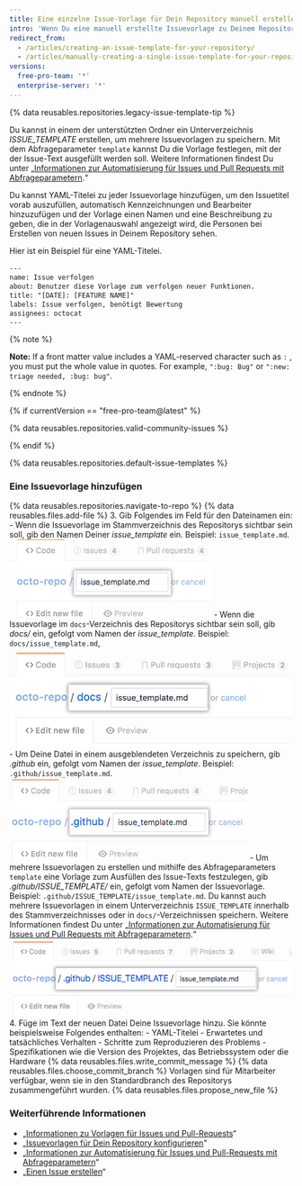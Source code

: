 ```yaml
---
title: Eine einzelne Issue-Vorlage für Dein Repository manuell erstellen
intro: 'Wenn Du eine manuell erstellte Issuevorlage zu Deinem Repository hinzufügst, sehen Projektmitarbeiter automatisch den Inhalt der Vorlage im Text des Issues.'
redirect_from:
  - /articles/creating-an-issue-template-for-your-repository/
  - /articles/manually-creating-a-single-issue-template-for-your-repository
versions:
  free-pro-team: '*'
  enterprise-server: '*'
---
```


{% data reusables.repositories.legacy-issue-template-tip %}

Du kannst in einem der unterstützten Ordner ein Unterverzeichnis *ISSUE_TEMPLATE* erstellen, um mehrere Issuevorlagen zu speichern. Mit dem Abfrageparameter `template` kannst Du die Vorlage festlegen, mit der der Issue-Text ausgefüllt werden soll. Weitere Informationen findest Du unter „[Informationen zur Automatisierung für Issues und Pull Requests mit Abfrageparametern](/articles/about-automation-for-issues-and-pull-requests-with-query-parameters).“

Du kannst YAML-Titelei zu jeder Issuevorlage hinzufügen, um den Issuetitel vorab auszufüllen, automatisch Kennzeichnungen und Bearbeiter hinzuzufügen und der Vorlage einen Namen und eine Beschreibung zu geben, die in der Vorlagenauswahl angezeigt wird, die Personen bei Erstellen von neuen Issues in Deinem Repository sehen.

Hier ist ein Beispiel für eine YAML-Titelei.

```
---
name: Issue verfolgen
about: Benutzer diese Vorlage zum verfolgen neuer Funktionen.
title: "[DATE]: [FEATURE NAME]"
labels: Issue verfolgen, benötigt Bewertung
assignees: octocat
---
```
{% note %}

**Note:** If a front matter value includes a YAML-reserved character such as `:` , you must put the whole value in quotes. For example, `":bug: Bug"` or `":new: triage needed, :bug: bug"`.

{% endnote %}

{% if currentVersion == "free-pro-team@latest" %}

{% data reusables.repositories.valid-community-issues %}

{% endif %}

{% data reusables.repositories.default-issue-templates %}

### Eine Issuevorlage hinzufügen

{% data reusables.repositories.navigate-to-repo %}
{% data reusables.files.add-file %}
3. Gib Folgendes im Feld für den Dateinamen ein:
    -  Wenn die Issuevorlage im Stammverzeichnis des Repositorys sichtbar sein soll, gib den Namen Deiner *issue_template* ein. Beispiel: `issue_template.md`. ![Name der neuen Issuevorlage im Root-Verzeichnis](/assets/images/help/repository/issue-template-file-name.png)
    - Wenn die Issuevorlage im `docs`-Verzeichnis des Repositorys sichtbar sein soll, gib *docs/* ein, gefolgt vom Namen der *issue_template*. Beispiel: `docs/issue_template.md`, ![Neue Issuevorlage im docs-Verzeichnis](/assets/images/help/repository/issue-template-file-name-docs.png)
    - Um Deine Datei in einem ausgeblendeten Verzeichnis zu speichern, gib *.github* ein, gefolgt vom Namen der *issue_template*. Beispiel: `.github/issue_template.md`. ![Neue Issuevorlage in ausgeblendetem Verzeichnis](/assets/images/help/repository/issue-template-hidden-directory.png)
    - Um mehrere Issuevorlagen zu erstellen und mithilfe des Abfrageparameters `template` eine Vorlage zum Ausfüllen des Issue-Texts festzulegen, gib *.github/ISSUE_TEMPLATE/* ein, gefolgt vom Namen der Issuevorlage. Beispiel: `.github/ISSUE_TEMPLATE/issue_template.md`. Du kannst auch mehrere Issuevorlagen in einem Unterverzeichnis `ISSUE_TEMPLATE` innerhalb des Stammverzeichnisses oder in `docs/`-Verzeichnissen speichern. Weitere Informationen findest Du unter „[Informationen zur Automatisierung für Issues und Pull Requests mit Abfrageparametern](/articles/about-automation-for-issues-and-pull-requests-with-query-parameters).“ ![Neue Mehrfach-Issue-Vorlage im ausgeblendeten Verzeichnis](/assets/images/help/repository/issue-template-multiple-hidden-directory.png)
4. Füge im Text der neuen Datei Deine Issuevorlage hinzu. Sie könnte beispielsweise Folgendes enthalten:
    - YAML-Titelei
    - Erwartetes und tatsächliches Verhalten
    - Schritte zum Reproduzieren des Problems
    - Spezifikationen wie die Version des Projektes, das Betriebssystem oder die Hardware
{% data reusables.files.write_commit_message %}
{% data reusables.files.choose_commit_branch %} Vorlagen sind für Mitarbeiter verfügbar, wenn sie in den Standardbranch des Repositorys zusammengeführt wurden.
{% data reusables.files.propose_new_file %}

### Weiterführende Informationen

- „[Informationen zu Vorlagen für Issues und Pull-Requests](/articles/about-issue-and-pull-request-templates)“
- „[Issuevorlagen für Dein Repository konfigurieren](/articles/configuring-issue-templates-for-your-repository)"
- „[Informationen zur Automatisierung für Issues und Pull-Requests mit Abfrageparametern](/articles/about-automation-for-issues-and-pull-requests-with-query-parameters)“
- „[Einen Issue erstellen](/articles/creating-an-issue)“
